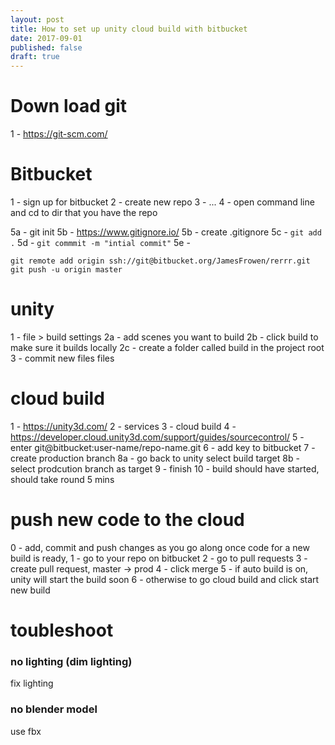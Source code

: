 ```yaml
---
layout: post
title: How to set up unity cloud build with bitbucket
date: 2017-09-01
published: false
draft: true
---
```


# Down load git

1 - https://git-scm.com/

# Bitbucket

1 - sign up for bitbucket
2 - create new repo
3 - ...
4 - open command line and cd to dir that you have the repo

5a - git init
5b - https://www.gitignore.io/
5b - create .gitignore
5c - `git add .`
5d - `git commmit -m "intial commit"`
5e -  
```
git remote add origin ssh://git@bitbucket.org/JamesFrowen/rerrr.git
git push -u origin master
```



# unity

1 - file > build settings
2a - add scenes you want to build
2b - click build to make sure it builds locally
2c - create a folder called build in the project root
3 - commit new files files 

# cloud build
1 - https://unity3d.com/
2 - services
3 - cloud build
4 - https://developer.cloud.unity3d.com/support/guides/sourcecontrol/
5 - enter git@bitbucket:user-name/repo-name.git
6 - add key to bitbucket
7 - create production branch
8a - go back to unity select build target
8b - select prodcution branch as target
9 - finish
10 - build should have started, should take round 5 mins

# push new code to the cloud
0 - add, commit and push changes as you go along
once code for a new build is ready,
1 - go to your repo on bitbucket 
2 - go to pull requests
3 - create pull request, master -> prod
4 - click merge
5 - if auto build is on, unity will start the build soon
6 - otherwise to go cloud build and click start new build


# toubleshoot

### no lighting (dim lighting)
fix lighting

### no blender model
use fbx
